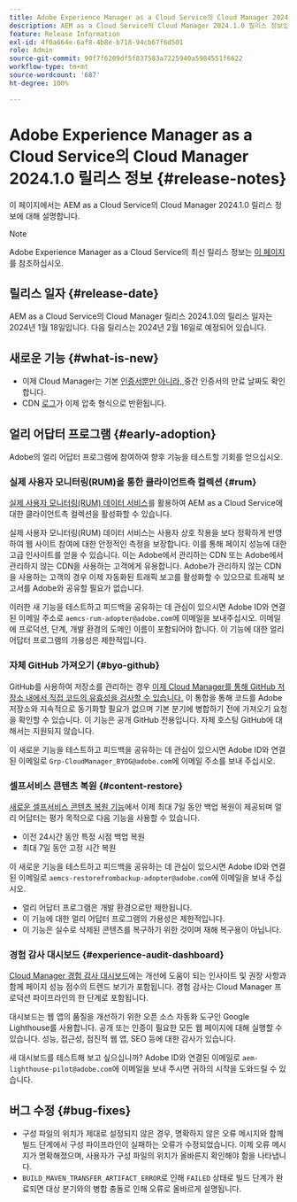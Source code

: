 ```yaml
---
title: Adobe Experience Manager as a Cloud Service의 Cloud Manager 2024.1.0 릴리스 정보
description: AEM as a Cloud Service의 Cloud Manager 2024.1.0 릴리스 정보입니다.
feature: Release Information
exl-id: 4f0a664e-6af8-4b8e-b718-94cb67f6d501
role: Admin
source-git-commit: 90f7f6209df5f837583a7225940a5984551f6622
workflow-type: tm+mt
source-wordcount: '687'
ht-degree: 100%

---
```


# Adobe Experience Manager as a Cloud Service의 Cloud Manager 2024.1.0 릴리스 정보 {#release-notes}

이 페이지에서는 AEM as a Cloud Service의 Cloud Manager 2024.1.0 릴리스 정보에 대해 설명합니다.

>[!NOTE]
>
>Adobe Experience Manager as a Cloud Service의 최신 릴리스 정보는 [이 페이지](/help/release-notes/release-notes-cloud/release-notes-current.md)를 참조하십시오.

## 릴리스 일자 {#release-date}

AEM as a Cloud Service의 Cloud Manager 릴리스 2024.1.0의 릴리스 일자는 2024년 1월 18일입니다. 다음 릴리스는 2024년 2월 16일로 예정되어 있습니다.

## 새로운 기능 {#what-is-new}

* 이제 Cloud Manager는 기본 [인증서뿐만 아니라, ](/help/implementing/cloud-manager/managing-ssl-certifications/introduction.md) 중간 인증서의 만료 날짜도 확인합니다.
* CDN [로그](/help/implementing/cloud-manager/manage-logs.md)가 이제 압축 형식으로 반환됩니다.

## 얼리 어답터 프로그램 {#early-adoption}

Adobe의 얼리 어답터 프로그램에 참여하여 향후 기능을 테스트할 기회를 얻으십시오.

### 실제 사용자 모니터링(RUM)을 통한 클라이언트측 컬렉션 {#rum}

[실제 사용자 모니터링(RUM) 데이터 서비스](/help/implementing/cloud-manager/content-requests.md#cliendside-collection)를 활용하여 AEM as a Cloud Service에 대한 클라이언트측 컬렉션을 활성화할 수 있습니다.

실제 사용자 모니터링(RUM) 데이터 서비스는 사용자 상호 작용을 보다 정확하게 반영하여 웹 사이트 참여에 대한 안정적인 측정을 보장합니다. 이를 통해 페이지 성능에 대한 고급 인사이트를 얻을 수 있습니다. 이는 Adobe에서 관리하는 CDN 또는 Adobe에서 관리하지 않는 CDN을 사용하는 고객에게 유용합니다. Adobe가 관리하지 않는 CDN을 사용하는 고객의 경우 이제 자동화된 트래픽 보고를 활성화할 수 있으므로 트래픽 보고서를 Adobe와 공유할 필요가 없습니다.

이러한 새 기능을 테스트하고 피드백을 공유하는 데 관심이 있으시면 Adobe ID와 연결된 이메일 주소로 `aemcs-rum-adopter@adobe.com`에 이메일을 보내주십시오. 이메일에 프로덕션, 단계, 개발 환경의 도메인 이름이 포함되어야 합니다.  이 기능에 대한 얼리 어답터 프로그램의 가용성은 제한적입니다.

### 자체 GitHub 가져오기 {#byo-github}

GitHub를 사용하여 저장소를 관리하는 경우 [이제 Cloud Manager를 통해 GitHub 저장소 내에서 직접 코드의 유효성을 검사할 수 있습니다.](/help/implementing/cloud-manager/managing-code/byo-github.md) 이 통합을 통해 코드를 Adobe 저장소와 지속적으로 동기화할 필요가 없으며 기본 분기에 병합하기 전에 가져오기 요청을 확인할 수 있습니다. 이 기능은 공개 GitHub 전용입니다. 자체 호스팅 GitHub에 대해서는 지원되지 않습니다.

이 새로운 기능을 테스트하고 피드백을 공유하는 데 관심이 있으시면 Adobe ID와 연결된 이메일로 `Grp-CloudManager_BYOG@adobe.com`에 이메일 주소를 보내 주십시오.

### 셀프서비스 콘텐츠 복원 {#content-restore}

[새로운 셀프서비스 콘텐츠 복원 기능](/help/operations/restore.md)에서 이제 최대 7일 동안 백업 복원이 제공되며 얼리 어답터는 평가 목적으로 다음 기능을 사용할 수 있습니다.

* 이전 24시간 동안 특정 시점 백업 복원
* 최대 7일 동안 고정 시간 복원

이 새로운 기능을 테스트하고 피드백을 공유하는 데 관심이 있으시면 Adobe ID와 연결된 이메일로 `aemcs-restorefrombackup-adopter@adobe.com`에 이메일을 보내 주십시오.

* 얼리 어답터 프로그램은 개발 환경으로만 제한됩니다.
* 이 기능에 대한 얼리 어답터 프로그램의 가용성은 제한적입니다.
* 이 기능은 실수로 삭제된 콘텐츠를 복구하기 위한 것이며 재해 복구용이 아닙니다.

### 경험 감사 대시보드 {#experience-audit-dashboard}

[Cloud Manager 경험 감사 대시보드](/help/implementing/cloud-manager/experience-audit-dashboard.md)에는 개선에 도움이 되는 인사이트 및 권장 사항과 함께 페이지 성능 점수의 트렌드 보기가 포함됩니다. 경험 감사는 Cloud Manager 프로덕션 파이프라인의 한 단계로 포함됩니다.

대시보드는 웹 앱의 품질을 개선하기 위한 오픈 소스 자동화 도구인 Google Lighthouse를 사용합니다. 공개 또는 인증이 필요한 모든 웹 페이지에 대해 실행할 수 있습니다. 성능, 접근성, 점진적 웹 앱, SEO 등에 대한 감사가 있습니다.

새 대시보드를 테스트해 보고 싶으십니까? Adobe ID와 연결된 이메일로 `aem-lighthouse-pilot@adobe.com`에 이메일을 보내 주시면 귀하의 시작을 도와드릴 수 있습니다.

## 버그 수정 {#bug-fixes}

* 구성 파일의 위치가 제대로 설정되지 않은 경우, 명확하지 않은 오류 메시지와 함께 빌드 단계에서 구성 파이프라인이 실패하는 오류가 수정되었습니다. 이제 오류 메시지가 명확해졌으며, 사용자가 구성 파일의 위치가 올바른지 확인해야 함을 나타냅니다.
* `BUILD_MAVEN_TRANSFER_ARTIFACT_ERROR`로 인해 `FAILED` 상태로 빌드 단계가 완료되면 대상 분기와의 병합 충돌로 인해 오류로 올바르게 설명됩니다.
